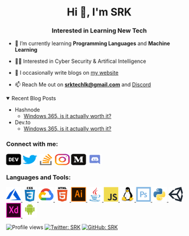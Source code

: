 
<h1 align="center">Hi 👋, I'm SRK</h1>
<h3 align="center">Interested in Learning New Tech</h3>

- 🌱 I’m currently learning <b>Programming Languages</b> and <b> Machine Learning </b>
 
- 👨‍💻 Interested in Cyber Security & Artifical Intelligence 

- 📝 I occasionally write blogs on <a href="https://blog.thefakesrk.tech"> my website </a>

- 📫 Reach Me out on <a href="mailto:srktechlk@gmail.com"> **srktechlk@gmail.com** </a> and <a href="https://discord.com/users/744212203682398278"> Discord </a>


<details open>
<summary>Recent Blog Posts</summary>

+ Hashnode
    + [Windows 365, is it actually worth it?](https://blog.thefakesrk.tech/windows-365)
+ Dev.to
    + [Windows 365, is it actually worth it?](https://dev.to/srk/windows-365-is-it-actually-worth-it-1o36)

</details>


<h3 align="left">Connect with me:</h3>
<p align="left">
<a href="https://dev.to/srk" target="blank"><img align="center" src="https://github.com/srk-dev/srk-dev/blob/main/Images/dev_to.svg" alt="srk" height="30" width="40" /></a>
  <a href="https://twitter.com/srktec" target="blank"><img align="center" src="https://github.com/srk-dev/srk-dev/blob/main/Images/twitter_logo.svg" alt="srktec" height="30" width="40" /></a>
<a href="https://stackoverflow.com/users/16253874/srk" target="blank"><img align="center" src="https://github.com/srk-dev/srk-dev/blob/main/Images/stack-overflow.svg" alt="16253874/srk" height="30" width="40" /></a>
<a href="https://instagram.com/thefakesrk" target="blank"><img align="center" src="https://github.com/srk-dev/srk-dev/blob/main/Images/instagram.svg" alt="thefakesrk" height="30" width="40" /></a>
<a href="https://medium.com/@srktech" target="blank"><img align="center" src="https://github.com/srk-dev/srk-dev/blob/main/Images/medium.svg" alt="@srktech" height="30" width="40" /></a>
<a href="https://discord.com/users/744212203682398278" target="blank"><img align="center" src="https://github.com/srk-dev/srk-dev/blob/main/Images/discord.svg" alt="744212203682398278 - SRK#6116 " height="30" width="40" /></a>
 
</p>

<h3 align="left">Languages and Tools:</h3>
<p align="left"> <a href="https://azure.microsoft.com/en-in/" target="_blank"> <img src="https://github.com/srk-dev/srk-dev/blob/main/Images/microsoft_azure-icon.svg" alt="azure" width="40" height="40"/> </a> <a href="https://www.w3schools.com/css/" target="_blank"> <img src="https://github.com/srk-dev/srk-dev/blob/main/Images/css3-original-wordmark.svg" alt="css3" width="40" height="40"/> </a> <a href="https://cloud.google.com" target="_blank"> <img src="https://github.com/srk-dev/srk-dev/blob/main/Images/google_cloud-icon.svg" alt="gcp" width="40" height="40"/> </a> <a href="https://www.w3.org/html/" target="_blank"> <img src="https://github.com/srk-dev/srk-dev/blob/main/Images/html5-original-wordmark.svg" alt="html5" width="40" height="40"/> </a> <a href="https://www.adobe.com/in/products/illustrator.html" target="_blank"> <img src="https://github.com/srk-dev/srk-dev/blob/main/Images/adobe_illustrator-icon.svg" alt="illustrator" width="40" height="40"/> </a> <a href="https://www.java.com" target="_blank"> <img src="https://github.com/srk-dev/srk-dev/blob/main/Images/java-original.svg" alt="java" width="40" height="40"/> </a> <a href="https://developer.mozilla.org/en-US/docs/Web/JavaScript" target="_blank"> <img src="https://github.com/srk-dev/srk-dev/blob/main/Images/javascript-original.svg" alt="javascript" width="40" height="40"/> </a> <a href="https://www.linux.org/" target="_blank"> <img src="https://github.com/srk-dev/srk-dev/blob/main/Images/linux-original.svg" alt="linux" width="40" height="40"/> </a> <a href="https://www.photoshop.com/en" target="_blank"> <img src="https://github.com/srk-dev/srk-dev/blob/main/Images/photoshop-line.svg" alt="photoshop" width="40" height="40"/> </a> <a href="https://www.python.org" target="_blank"> <img src="https://github.com/srk-dev/srk-dev/blob/main/Images/python-original.svg" alt="python" width="40" height="40"/> </a> <a href="https://unity.com/" target="_blank"> <img src="https://github.com/srk-dev/srk-dev/blob/main/Images/unity3d-icon.svg" alt="unity" width="40" height="40"/> </a> <a href="https://www.adobe.com/products/xd.html" target="_blank"> <img src="https://github.com/srk-dev/srk-dev/blob/main/Images/adobe-xd.svg" alt="xd" width="40" height="40"/> </a> <a href="https://developer.android.com" target="_blank"> <img src="https://github.com/srk-dev/srk-dev/blob/main/Images/android-original-wordmark.svg" alt="android" width="40" height="40"/> </a>  </p>


 ![Profile views](https://gpvc.arturio.dev/srk-dev)
 [![Twitter: SRK](https://img.shields.io/twitter/follow/srktec?style=social)](https://twitter.com/srktec)
[![GitHub: SRK](https://img.shields.io/github/followers/srk-dev?label=follow&style=social)](https://github.com/srk-dev)

<!---
srk-dev/srk-dev is a ✨ special ✨ repository because its `README.md` (this file) appears on your GitHub profile.
You can click the Preview link to take a look at your changes.
--->
